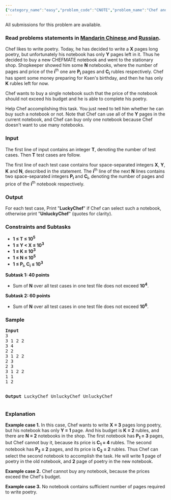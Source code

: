 ```yaml
---
{"category_name":"easy","problem_code":"CNOTE","problem_name":"Chef and Notebooks","languages_supported":{"0":"ADA","1":"ASM","2":"BASH","3":"BF","4":"C","5":"C99 strict","6":"CAML","7":"CLOJ","8":"CLPS","9":"CPP 4.3.2","10":"CPP 4.9.2","11":"CPP14","12":"CS2","13":"D","14":"ERL","15":"FORT","16":"FS","17":"GO","18":"HASK","19":"ICK","20":"ICON","21":"JAVA","22":"JS","23":"LISP clisp","24":"LISP sbcl","25":"LUA","26":"NEM","27":"NICE","28":"NODEJS","29":"PAS fpc","30":"PAS gpc","31":"PERL","32":"PERL6","33":"PHP","34":"PIKE","35":"PRLG","36":"PYTH","37":"PYTH 3.4","38":"RUBY","39":"SCALA","40":"SCM guile","41":"SCM qobi","42":"ST","43":"TCL","44":"TEXT","45":"WSPC"},"max_timelimit":1,"source_sizelimit":50000,"problem_author":"ma5termind","problem_tester":"laycurse","date_added":"29-09-2014","tags":{"0":"basic","1":"cakewalk","2":"ma5termind","3":"march15"},"editorial_url":"http://discuss.codechef.com/problems/CNOTE","time":{"view_start_date":1426498200,"submit_start_date":1426498200,"visible_start_date":1426498200,"end_date":1735669800},"layout":"problem"}
---
```

<span class="solution-visible-txt">All submissions for this problem are available.</span><h3> Read problems statements in <a target="_blank" href="http://www.codechef.com/download/translated/MARCH15/mandarin/CNOTE.pdf">Mandarin Chinese </a> and <a target="_blank" href="http://www.codechef.com/download/translated/MARCH15/russian/CNOTE.pdf">Russian</a>.</h3>
<p>Chef likes to write poetry. Today, he has decided to write a <b>X</b> pages long poetry, but unfortunately his notebook has only <b>Y</b> pages left in it. Thus he decided to buy a new CHEFMATE notebook and went to the stationary shop. Shopkeeper showed him some <b>N</b> notebooks, where the number of pages and price of the <b>i</b><sup>th</sup> one are <b>P<sub>i</sub></b> pages and <b>C<sub>i</sub></b> rubles respectively. Chef has spent some money preparing for Ksen's birthday, and then he has only <b>K</b> rubles left for now.</p>
<p>Chef wants to buy a single notebook such that the price of the notebook should not exceed his budget and he is able to complete his poetry.</p>
<p>Help Chef accomplishing this task. You just need to tell him whether he can buy such a notebook or not. Note that Chef can use all of the <b>Y</b> pages in the current notebook, and Chef can buy only one notebook because Chef doesn't want to use many notebooks.</p>
<h3>Input</h3>
<p>The first line of input contains an integer <b>T</b>, denoting the number of test cases. Then <b>T</b> test cases are follow.</p>
<p>The first line of each test case contains four space-separated integers <b>X</b>, <b>Y</b>, <b>K</b> and <b>N</b>, described in the statement. The <b>i</b><sup>th</sup> line of the next <b>N</b> lines contains two space-separated integers <b>P<sub>i</sub></b> and <b>C<sub>i</sub></b>, denoting the number of pages and price of the <b>i</b><sup>th</sup> notebook respectively.</p>
<h3>Output</h3>
<p>For each test case, Print "<b>LuckyChef</b>" if Chef can select such a notebook, otherwise print "<b>UnluckyChef</b>" (quotes for clarity).</p>
<h3>Constraints and Subtasks</h3>
<ul>
<li><b>1 ≤ T ≤ 10<sup>5</sup></b></li>
<li><b>1 ≤ Y &lt; X ≤ 10<sup>3<sup></sup></sup></b></li>
<li><b>1 ≤ K ≤ 10<sup>3</sup></b></li>
<li><b>1 ≤ N ≤ 10<sup>5</sup></b></li>
<li><b>1 ≤ P<sub>i</sub>, C<sub>i</sub> ≤ 10<sup>3</sup></b></li>
</ul>
<p></p>
<p><b>Subtask 1: 40 points</b></p>
<ul>
<li>Sum of <b>N</b> over all test cases in one test file does not exceed <b>10<sup>4</sup></b>.</li>
</ul>
<p></p>
<p><b>Subtask 2: 60 points</b></p>
<ul>
<li>Sum of <b>N</b> over all test cases in one test file does not exceed <b>10<sup>6</sup></b>.</li>
</ul>
<h3>Sample</h3>
<pre>
<b>Input</b>
3
3 1 2 2
3 4
2 2    
3 1 2 2
2 3
2 3    
3 1 2 2
1 1
1 2

<b>Output</b>
LuckyChef
UnluckyChef
UnluckyChef
</pre><h3>Explanation</h3>
<p><b>Example case 1.</b> In this case, Chef wants to write <b>X = 3</b> pages long poetry, but his notebook has only <b>Y = 1</b> page. And his budget is <b>K = 2</b> rubles, and there are <b>N = 2</b> notebooks in the shop. The first notebook has <b>P<sub>1</sub> = 3</b> pages, but Chef cannot buy it, because its price is <b>C<sub>1</sub> = 4</b> rubles. The second notebook has <b>P<sub>2</sub> = 2</b> pages, and its price is <b>C<sub>2</sub> = 2</b> rubles. Thus Chef can select the second notebook to accomplish the task. He will write <b>1</b> page of poetry in the old notebook, and <b>2</b> page of poetry in the new notebook.</p>
<p><b>Example case 2.</b> Chef cannot buy any notebook, because the prices exceed the Chef's budget.</p>
<p><b>Example case 3.</b> No notebook contains sufficient number of pages required to write poetry.</p>

